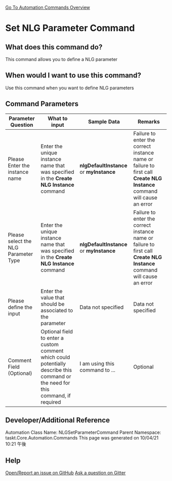 <!--TITLE: Set NLG Parameter Command -->
<!-- SUBTITLE: a command in the NLG Commands group. -->
[Go To Automation Commands Overview](/automation-commands.md)


# Set NLG Parameter Command


## What does this command do?
This command allows you to define a NLG parameter


## When would I want to use this command?
Use this command when you want to define NLG parameters


## Command Parameters
| Parameter Question   	| What to input  	|  Sample Data 	| Remarks  	|
| ---                    | ---               | ---           | ---       |
|Please Enter the instance name|Enter the unique instance name that was specified in the **Create NLG Instance** command|**nlgDefaultInstance** or **myInstance**|Failure to enter the correct instance name or failure to first call **Create NLG Instance** command will cause an error|
|Please select the NLG Parameter Type|Enter the unique instance name that was specified in the **Create NLG Instance** command|**nlgDefaultInstance** or **myInstance**|Failure to enter the correct instance name or failure to first call **Create NLG Instance** command will cause an error|
|Please define the input|Enter the value that should be associated to the parameter|Data not specified|Data not specified|
|Comment Field (Optional)|Optional field to enter a custom comment which could potentially describe this command or the need for this command, if required|I am using this command to ...|Optional|










## Developer/Additional Reference
Automation Class Name: NLGSetParameterCommand
Parent Namespace: taskt.Core.Automation.Commands
This page was generated on 10/04/21 10:21 午後


## Help
[Open/Report an issue on GitHub](https://github.com/saucepleez/taskt/issues/new)
[Ask a question on Gitter](https://gitter.im/taskt-rpa/Lobby)
